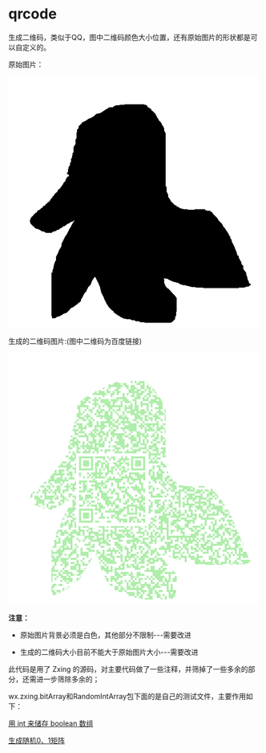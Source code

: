 # qrcode
生成二维码，类似于QQ，图中二维码颜色大小位置，还有原始图片的形状都是可以自定义的。

原始图片：

![原始图片](https://github.com/steamed-bun/qrcode/blob/master/src/main/resources/static/fff.png)

生成的二维码图片:(图中二维码为百度链接)

![生成的二维码图片](https://github.com/steamed-bun/qrcode/blob/master/src/main/resources/static/%E8%BE%93%E5%87%BA%E7%9A%84%E4%BA%8C%E7%BB%B4%E7%A0%81%E5%9B%BE%E7%89%87.png)


**注意：** 

* 原始图片背景必须是白色，其他部分不限制---需要改进

* 生成的二维码大小目前不能大于原始图片大小---需要改进

此代码是用了 Zxing 的源码，对主要代码做了一些注释，并筛掉了一些多余的部分，还需进一步筛除多余的；

wx.zxing.bitArray和RandomIntArray包下面的是自己的测试文件，主要作用如下：

[用 int 来储存 boolean 数组](http://www.jianshu.com/p/899ce9f26441)

[生成随机0、1矩阵](http://www.jianshu.com/p/e2d557cf1226)
